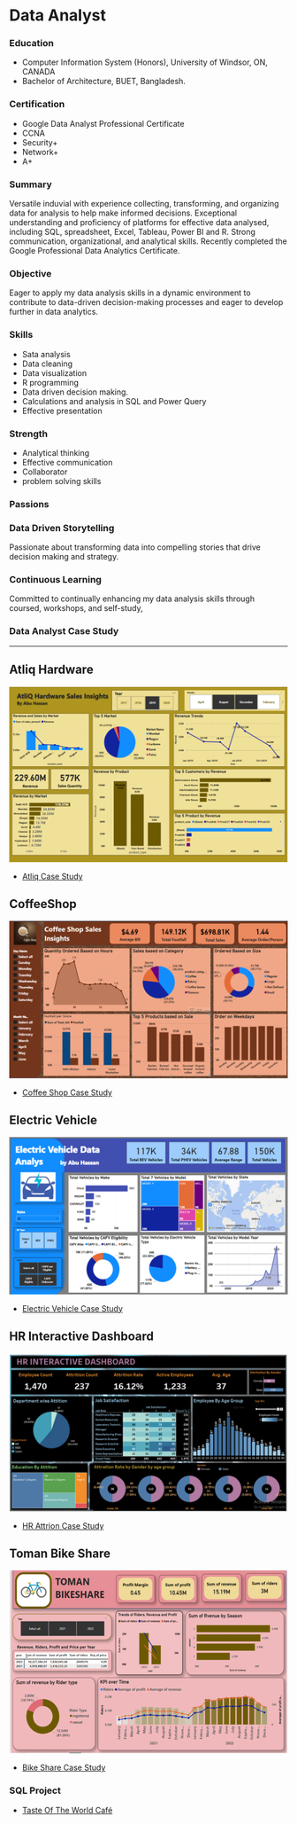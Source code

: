 # Data Analyst

### Education
- Computer Information System (Honors), University of Windsor, ON, CANADA
- Bachelor of Architecture, BUET, Bangladesh.

### Certification
- Google Data Analyst Professional Certificate
- CCNA
- Security+
- Network+
- A+

### Summary
Versatile induvial with experience collecting, transforming, and organizing data for analysis to help make informed decisions. Exceptional understanding and proficiency of platforms for effective data analysed, including SQL, spreadsheet, Excel, Tableau, Power BI and R. Strong communication, organizational, and analytical skills. Recently completed the   Google Professional Data Analytics Certificate.

### Objective
Eager to apply my data analysis skills in a dynamic environment to contribute to data-driven decision-making processes and eager to develop further in data analytics.

### Skills
- Sata analysis
- Data cleaning
- Data visualization
- R programming
- Data driven decision making.
- Calculations and analysis in SQL and Power Query
- Effective presentation
  
### Strength
- Analytical thinking
- Effective communication
- Collaborator
- problem solving skills

### Passions

### Data Driven Storytelling
 
Passionate about transforming data into compelling stories that drive decision making and strategy.
      
### Continuous Learning
 
Committed to continually enhancing my data analysis skills through coursed, workshops, and self-study,

### Data Analyst Case Study
---
## Atliq Hardware
![EEG_Band_Discovery](/Picture/Atliq_Hardware.png)
- [Atliq Case Study](/Resume/AtliqHardware.docx)
 
## CoffeeShop
![EEG_Band_Discovery](/Picture/Coffee_Shop.png)
- [Coffee Shop Case Study](/Resum/CoffeeShop.docx)
   
## Electric Vehicle
![EEG_Band_Discovery](/Picture/EV_Vehicle.png)
- [Electric Vehicle Case Study](/Resum/ElectricVehicle.docx)
     
## HR Interactive Dashboard
![EEG_Band_Discovery](/Picture/HR_Dashboard.png)
- [HR Attrion Case Study](/Resum/HRdashboard.docx)
    
## Toman Bike Share
  ![EEG_Band_Discovery](/Picture/Bike_Share.png)
  - [Bike Share Case Study](/Resum/TomanBikeShare.docx)
    
### SQL Project 
  - [Taste Of The World Café](/Resum/TasteOfTheWorldCafé.docx)

